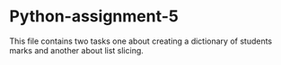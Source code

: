# Python-assignment-5
This file contains two tasks one about creating a dictionary of students marks and another about list slicing.
